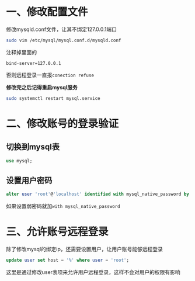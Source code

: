 # 一、修改配置文件
修改mysqld.conf文件，让其不绑定127.0.0.1端口
```bash
sudo vim /etc/mysql/mysql.conf.d/mysqld.conf
```
注释掉里面的
```
bind-server=127.0.0.1
```
否则远程登录一直报`conection refuse`


**修改完之后记得重启mysql服务**
```bash
sudo systemctl restart mysql.service
```




# 二、修改账号的登录验证
## 切换到mysql表
```sql
use mysql;
```


## 设置用户密码
```sql
alter user 'root'@'localhost' identified with mysql_native_password by '334859';
```
如果设置弱密码就加`with mysql_native_password`

# 三、允许账号远程登录
除了修改mysql的绑定ip，还需要设置用户，让用户账号能够远程登录
```sql
update user set host = '%' where user = 'root';
```

这里是通过修改user表项来允许用户远程登录，这样不会对用户的权限有影响

